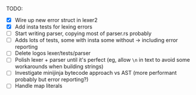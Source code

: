 TODO:

- [x] Wire up new error struct in lexer2
- [x] Add insta tests for lexing errors
- [ ] Start writing parser, copying most of parser.rs probably
- [ ] Adds lots of tests, some with insta some without -> including error reporting
- [ ] Delete logos lexer/tests/parser
- [ ] Polish lexer + parser until it's perfect (eg, allow `\n` in text to avoid some workarounds when building strings)
- [ ] Investigate minijinja bytecode approach vs AST (more performant probably but error reporting?)
- [ ] Handle map literals